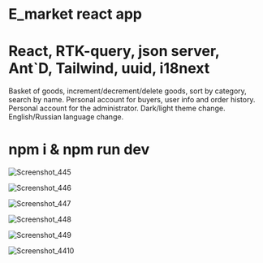 # E_market react app

# React, RTK-query, json server, Ant`D, Tailwind, uuid, i18next

Basket of goods, increment/decrement/delete goods, sort by category, search by name.
Personal account for buyers, user info and order history.
Personal account for the administrator.
Dark/light theme change.
English/Russian language change.

# npm i & npm run dev

![Screenshot_445](https://user-images.githubusercontent.com/43748738/226879058-12a226a8-e558-4f60-9ab2-1179351df97a.png)

![Screenshot_446](https://user-images.githubusercontent.com/43748738/226879139-3d1d8ba4-1829-4070-920a-08e432c764e1.png)

![Screenshot_447](https://user-images.githubusercontent.com/43748738/226879189-457ef095-9e84-45e6-8695-f2154901b63e.png)

![Screenshot_448](https://user-images.githubusercontent.com/43748738/226879242-57aec4e5-3b4b-417f-8f18-cb22b20bca62.png)

![Screenshot_449](https://user-images.githubusercontent.com/43748738/226879318-c3954359-bab2-4c08-a473-4debb8a03681.png)

![Screenshot_4410](https://user-images.githubusercontent.com/43748738/226879395-cf6ccaa0-de5a-4469-a9ab-faa8600a8095.png)

